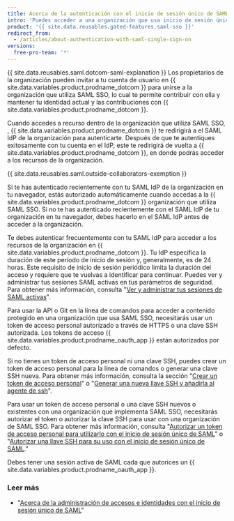 ```yaml
---
title: Acerca de la autenticación con el inicio de sesión único de SAML
intro: 'Puedes acceder a una organización que usa inicio de sesión único (SSO) de SAML mediante la autenticación con un proveedor de identidad (IdP). Para autenticar con la API o Git en la linea de comandos cuando una organización impone SAML SSO, debe autorizar a tu token de acceso personal o llave de SSH.'
product: '{{ site.data.reusables.gated-features.saml-sso }}'
redirect_from:
  - /articles/about-authentication-with-saml-single-sign-on
versions:
  free-pro-team: '*'
---
```


{{ site.data.reusables.saml.dotcom-saml-explanation }} Los propietarios de la organización pueden invitar a tu cuenta de usuario en {{ site.data.variables.product.prodname_dotcom }} para unirse a la organización que utiliza SAML SSO, lo cual te permite contribuir con ella y mantener tu identidad actual y las contribuciones con {{ site.data.variables.product.prodname_dotcom }}.

Cuando accedes a recurso dentro de la organización que utiliza SAML SSO, , {{ site.data.variables.product.prodname_dotcom }} te redirigirá a el SAML IdP de la organización para autenticarte. Después de que te autentiques exitosamente con tu cuenta en el IdP, este te redirigirá de vuelta a {{ site.data.variables.product.prodname_dotcom }}, en donde podrás acceder a los recursos de la organización.

{{ site.data.reusables.saml.outside-collaborators-exemption }}

Si te has autenticado recientemente con tu SAML IdP de la organización en tu navegador, estás autorizado automáticamente cuando accedas a la {{ site.data.variables.product.prodname_dotcom }} organización que utiliza SAML SSO. Si no te has autenticado recientemente con el SAML IdP de tu organización en tu navegador, debes hacerlo en el SAML IdP antes de acceder a la organización.

Te debes autenticar frecuentemente con tu SAML IdP para acceder a los recursos de la organización en {{ site.data.variables.product.prodname_dotcom }}. Tu IdP especifica la duración de este período de inicio de sesión y, generalmente, es de 24 horas. Este requisito de inicio de sesión periódico limita la duración del acceso y requiere que te vuelvas a identificar para continuar. Puedes ver y administrar tus sesiones SAML activas en tus parámetros de seguridad. Para obtener más información, consulta "[Ver y administrar tus sesiones de SAML activas](/articles/viewing-and-managing-your-active-saml-sessions)".

Para usar la API o Git en la línea de comandos para acceder a contenido protegido en una organización que usa SAML SSO, necesitarás usar un token de acceso personal autorizado a través de HTTPS o una clave SSH autorizada. Los tokens de acceso {{ site.data.variables.product.prodname_oauth_app }} están autorizados por defecto.

Si no tienes un token de acceso personal ni una clave SSH, puedes crear un token de acceso personal para la línea de comandos o generar una clave SSH nueva. Para obtener más información, consulta la sección "[Crear un token de acceso personal](/github/authenticating-to-github/creating-a-personal-access-token)" o "[Generar una nueva llave SSH y añadirla al agente de ssh](/articles/generating-a-new-ssh-key-and-adding-it-to-the-ssh-agent)".

Para usar un token de acceso personal o una clave SSH nuevos o existentes con una organización que implementa SAML SSO, necesitarás autorizar el token o autorizar la clave SSH para usar con una organización de SAML SSO. Para obtener más información, consulta "[Autorizar un token de acceso personal para utilizarlo con el inicio de sesión único de SAML](/articles/authorizing-a-personal-access-token-for-use-with-saml-single-sign-on)" o "[Autorizar una llave SSH para su uso con el inicio de sesión único de SAML](/articles/authorizing-an-ssh-key-for-use-with-saml-single-sign-on)."

Debes tener una sesión activa de SAML cada que autorices un {{ site.data.variables.product.prodname_oauth_app }}.

### Leer más

- "[Acerca de la administración de accesos e identidades con el inicio de sesión único de SAML](/github/setting-up-and-managing-organizations-and-teams/about-identity-and-access-management-with-saml-single-sign-on)"
